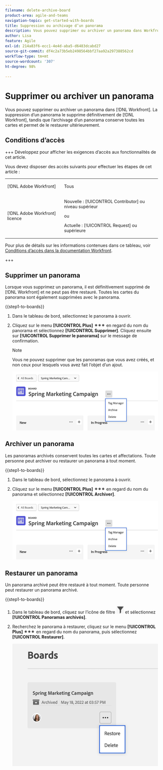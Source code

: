 ```yaml
---
filename: delete-archive-board
product-area: agile-and-teams
navigation-topic: get-started-with-boards
title: Suppression ou archivage d’un panorama
description: Vous pouvez supprimer ou archiver un panorama dans Workfront. La suppression d’un panorama le supprime définitivement de Workfront, tandis que l’archivage d’un panorama conserve toutes les cartes et permet de le restaurer ultérieurement.
author: Lisa
feature: Agile
exl-id: 214a83f6-ecc1-4e4d-aba5-d6483dcabd27
source-git-commit: df4c2a73b5eb2498564bbf27aa92a297388562cd
workflow-type: tm+mt
source-wordcount: '307'
ht-degree: 98%

---
```


# Supprimer ou archiver un panorama

Vous pouvez supprimer ou archiver un panorama dans [!DNL Workfront]. La suppression d’un panorama le supprime définitivement de [!DNL Workfront], tandis que l’archivage d’un panorama conserve toutes les cartes et permet de le restaurer ultérieurement.

## Conditions d’accès

+++ Développez pour afficher les exigences d’accès aux fonctionnalités de cet article.

Vous devez disposer des accès suivants pour effectuer les étapes de cet article :

<table style="table-layout:auto"> 
 <col> 
 <col> 
 <tbody> 
  <tr> 
   <td role="rowheader">[!DNL Adobe Workfront]</td> 
   <td> <p>Tous</p> </td> 
  </tr> 
  <tr> 
   <td role="rowheader">[!DNL Adobe Workfront] licence</td> 
   <td> 
   <p>Nouvelle : [!UICONTROL Contributor] ou niveau supérieur</p> 
   <p>ou</p>
   <p>Actuelle : [!UICONTROL Request] ou supérieure</p>
   </td> 
  </tr> 
 </tbody> 
</table>

Pour plus de détails sur les informations contenues dans ce tableau, voir [Conditions d’accès dans la documentation Workfront](/help/quicksilver/administration-and-setup/add-users/access-levels-and-object-permissions/access-level-requirements-in-documentation.md).

+++

## Supprimer un panorama

Lorsque vous supprimez un panorama, il est définitivement supprimé de [!DNL Workfront] et ne peut pas être restauré. Toutes les cartes du panorama sont également supprimées avec le panorama.

{{step1-to-boards}}

1. Dans le tableau de bord, sélectionnez le panorama à ouvrir.
1. Cliquez sur le menu **[!UICONTROL Plus]** ![[!UICONTROL Menu Plus]](assets/more-icon-spectrum.png) en regard du nom du panorama et sélectionnez **[!UICONTROL Supprimer]**. Cliquez ensuite sur **[!UICONTROL Supprimer le panorama]** sur le message de confirmation.

   >[!NOTE]
   >
   >Vous ne pouvez supprimer que les panoramas que vous avez créés, et non ceux pour lesquels vous avez fait l’objet d’un ajout.

   ![Menu Plus du panorama](assets/boards-board-more-menu.png)

## Archiver un panorama

Les panoramas archivés conservent toutes les cartes et affectations. Toute personne peut archiver ou restaurer un panorama à tout moment.

{{step1-to-boards}}

1. Dans le tableau de bord, sélectionnez le panorama à ouvrir.
1. Cliquez sur le menu **[!UICONTROL Plus]** ![[!UICONTROL Menu Plus]](assets/more-icon-spectrum.png) en regard du nom du panorama et sélectionnez **[!UICONTROL Archiver]**.

   ![Menu Plus du panorama](assets/boards-board-more-menu.png)

## Restaurer un panorama

Un panorama archivé peut être restauré à tout moment. Toute personne peut restaurer un panorama archivé.

{{step1-to-boards}}

1. Dans le tableau de bord, cliquez sur l’icône de filtre ![Filtre](assets/filter-icon-spectrum-25x25.png) et sélectionnez **[!UICONTROL Panoramas archivés]**.
1. Recherchez le panorama à restaurer, cliquez sur le menu **[!UICONTROL Plus]** ![Menu Plus](assets/more-icon-spectrum.png) en regard du nom du panorama, puis sélectionnez **[!UICONTROL Restaurer]**.

   ![Restauration du panorama](assets/boards-dashboard-restore.png)
